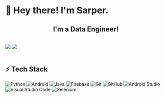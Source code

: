 

 # 🖖 Hey there! I'm Sarper.

<h2 align="center">I'm a Data Engineer!</h2>
<div>
<br>
<a href="https://www.linkedin.com/in/sarper-karabas/"><img src="https://img.shields.io/badge/-Sarper_Karabas-blue?style=flat&logo=Linkedin&logoColor=white"></a>
<a href="mailto:sarperkarabas@hotmail.com"><img src="https://img.shields.io/badge/-Contact_me_via_Mail-c14438?style=flat&logo=Mail&logoColor=white&color=BB001B"></a>
</div>
<br>

## ⚡ Tech Stack

![Python](https://img.shields.io/badge/Python-3DDC84?style=for-the-badge&style=flat-square&logo=python&logoColor=blue)
![Android](https://img.shields.io/badge/Android-3DDC84?style=for-the-badge&style=flat-square&logo=android&logoColor=white)
![Java](https://img.shields.io/badge/Java-%23ED8B00.svg?style=for-the-badge&style=flat-square&logo=java&logoColor=white)
![Firebase](https://img.shields.io/badge/Firebase-%23039BE5.svg?style=for-the-badge&style=flat-square&logo=firebase)
![Git](https://img.shields.io/badge/Git-%23F05033.svg?style=for-the-badge&style=flat-square&logo=git&logoColor=white)
![GitHub](https://img.shields.io/badge/Github-%23121011.svg?style=for-the-badge&style=flat-square&logo=github&logoColor=white)
![Android Studio](https://img.shields.io/badge/Android%20Studio-3DDC84.svg?style=for-the-badge&style=flat-square&logo=android-studio&logoColor=white)
![Visual Studio Code](https://img.shields.io/badge/VS%20Code-0078d7.svg?style=for-the-badge&style=flat-square&logo=visual-studio-code&logoColor=white)
![Selenium](https://img.shields.io/badge/Selenium-F24E1E?style=for-the-badge&&style=flat-square&logo=selenium&logoColor=white)

